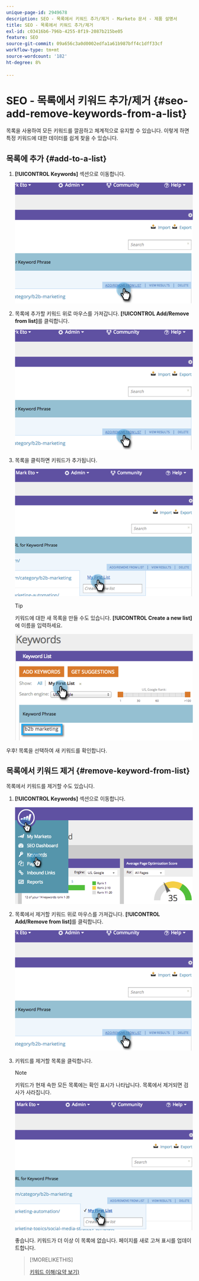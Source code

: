 ```yaml
---
unique-page-id: 2949678
description: SEO - 목록에서 키워드 추가/제거 - Marketo 문서 - 제품 설명서
title: SEO - 목록에서 키워드 추가/제거
exl-id: c03416b6-796b-4255-8f19-2087b215be05
feature: SEO
source-git-commit: 09a656c3a0d0002edfa1a61b987bff4c1dff33cf
workflow-type: tm+mt
source-wordcount: '182'
ht-degree: 8%

---
```


# SEO - 목록에서 키워드 추가/제거 {#seo-add-remove-keywords-from-a-list}

목록을 사용하여 모든 키워드를 깔끔하고 체계적으로 유지할 수 있습니다. 이렇게 하면 특정 키워드에 대한 데이터를 쉽게 찾을 수 있습니다.

## 목록에 추가 {#add-to-a-list}

1. **[!UICONTROL Keywords]** 섹션으로 이동합니다.

   ![](assets/image2014-9-18-11-3a48-3a36.png)

1. 목록에 추가할 키워드 위로 마우스를 가져갑니다. **[!UICONTROL Add/Remove from list]**&#x200B;를 클릭합니다.

   ![](assets/image2014-9-18-11-3a48-3a42.png)

1. 목록을 클릭하면 키워드가 추가됩니다.

   ![](assets/image2014-9-18-11-3a48-3a47.png)

   >[!TIP]
   >
   >키워드에 대한 새 목록을 만들 수도 있습니다. **[!UICONTROL Create a new list]**&#x200B;에 이름을 입력하세요.

   ![](assets/image2014-9-18-11-3a49-3a16.png)

우후! 목록을 선택하여 새 키워드를 확인합니다.

## 목록에서 키워드 제거 {#remove-keyword-from-list}

목록에서 키워드를 제거할 수도 있습니다.

1. **[!UICONTROL Keywords]** 섹션으로 이동합니다.

   ![](assets/image2014-9-18-11-3a49-3a55.png)

1. 목록에서 제거할 키워드 위로 마우스를 가져갑니다. **[!UICONTROL Add/Remove from list]**&#x200B;를 클릭합니다.

   ![](assets/image2014-9-18-11-3a50-3a4.png)

1. 키워드를 제거할 목록을 클릭합니다.

   >[!NOTE]
   >
   >키워드가 현재 속한 모든 목록에는 확인 표시가 나타납니다. 목록에서 제거되면 검사가 사라집니다.

   ![](assets/image2014-9-18-11-3a50-3a41.png)

   좋습니다. 키워드가 더 이상 이 목록에 없습니다. 페이지를 새로 고쳐 표시를 업데이트합니다.

   >[!MORELIKETHIS]
   >
   >[키워드 이해(요약 보기)](/help/marketo/product-docs/additional-apps/seo/keywords/seo-understanding-keywords.md)
